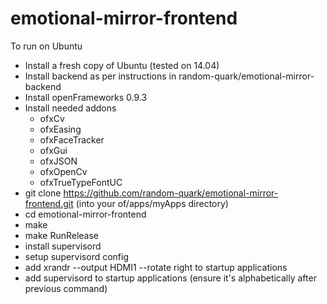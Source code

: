 # emotional-mirror-frontend

To run on Ubuntu

* Install a fresh copy of Ubuntu (tested on 14.04)
* Install backend as per instructions in random-quark/emotional-mirror-backend
* Install openFrameworks 0.9.3
* Install needed addons
  * ofxCv
  * ofxEasing
  * ofxFaceTracker
  * ofxGui
  * ofxJSON
  * ofxOpenCv
  * ofxTrueTypeFontUC
* git clone https://github.com/random-quark/emotional-mirror-frontend.git (into your of/apps/myApps directory)
* cd emotional-mirror-frontend
* make
* make RunRelease
* install supervisord
* setup supervisord config
* add xrandr --output HDMI1 --rotate right to startup applications
* add supervisord to startup applications (ensure it's alphabetically after previous command)
